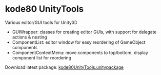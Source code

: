 # kode80 UnityTools
Various editor/GUI tools for Unity3D

* GUIWrapper: classes for creating editor GUIs, with support for delegate actions & nesting
* ComponentList: editor window for easy reordering of GameObject components
* ComponentContextMenu: move components to top/bottom, display component list for reordering

Download latest package: [kode80UnityTools.unitypackage](https://raw.github.com/kode80/UnityTools/master/kode80UnityTools.unitypackage)
